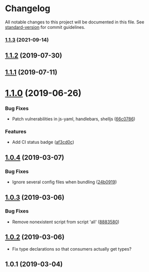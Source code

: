 # Changelog

All notable changes to this project will be documented in this file. See [standard-version](https://github.com/conventional-changelog/standard-version) for commit guidelines.

### [1.1.3](https://github.com/lucidmachine/bitclock-backend-ts/compare/v1.1.2...v1.1.3) (2021-09-14)

<a name="1.1.2"></a>
## [1.1.2](https://github.com/lucidmachine/bitclock-backend-ts/compare/v1.1.1...v1.1.2) (2019-07-30)



<a name="1.1.1"></a>
## [1.1.1](https://github.com/lucidmachine/bitclock-backend-ts/compare/v1.1.0...v1.1.1) (2019-07-11)



<a name="1.1.0"></a>
# [1.1.0](https://github.com/lucidmachine/bitclock-backend-ts/compare/v1.0.4...v1.1.0) (2019-06-26)


### Bug Fixes

* Patch vulnerabilities in js-yaml, handlebars, shelljs ([66c0786](https://github.com/lucidmachine/bitclock-backend-ts/commit/66c0786))


### Features

* Add CI status badge ([af3cd0c](https://github.com/lucidmachine/bitclock-backend-ts/commit/af3cd0c))



<a name="1.0.4"></a>
## [1.0.4](https://github.com/lucidmachine/bitclock-backend-ts/compare/v1.0.3...v1.0.4) (2019-03-07)


### Bug Fixes

* Ignore several config files when bundling ([24b0919](https://github.com/lucidmachine/bitclock-backend-ts/commit/24b0919))



<a name="1.0.3"></a>
## [1.0.3](https://github.com/lucidmachine/bitclock-backend-ts/compare/v1.0.1...v1.0.3) (2019-03-06)


### Bug Fixes

* Remove nonexistent script from script 'all' ([8883580](https://github.com/lucidmachine/bitclock-backend-ts/commit/8883580))



<a name="1.0.2"></a>
## [1.0.2](https://github.com/lucidmachine/bitclock-backend-ts/compare/v1.0.1...v1.0.2) (2019-03-06)
* Fix type declarations so that consumers actually get types?



<a name="1.0.1"></a>
## 1.0.1 (2019-03-04)
